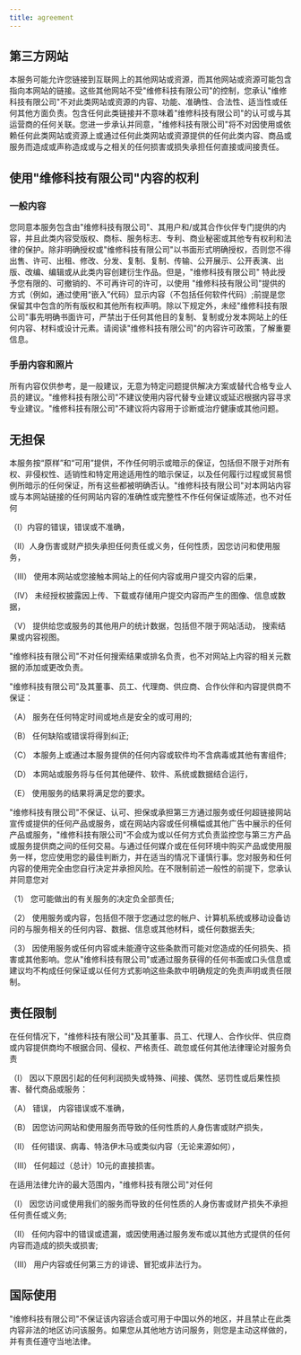 ```yaml
---
title: agreement
---
```


## 第三方网站

本服务可能允许您链接到互联网上的其他网站或资源，而其他网站或资源可能包含指向本网站的链接。这些其他网站不受"维修科技有限公司"的控制，您承认"维修科技有限公司"不对此类网站或资源的内容、功能、准确性、合法性、适当性或任何其他方面负责。包含任何此类链接并不意味着"维修科技有限公司"的认可或与其运营商的任何关联。您进一步承认并同意，"维修科技有限公司"将不对因使用或依赖任何此类网站或资源上或通过任何此类网站或资源提供的任何此类内容、商品或服务而造成或声称造成或与之相关的任何损害或损失承担任何直接或间接责任。

## 使用"维修科技有限公司"内容的权利



### 一般内容

您同意本服务包含由"维修科技有限公司"、其用户和/或其合作伙伴专门提供的内容，并且此类内容受版权、商标、服务标志、专利、商业秘密或其他专有权利和法律的保护。除非明确授权或"维修科技有限公司"以书面形式明确授权，否则您不得出售、许可、出租、修改、分发、复制、复制、传输、公开展示、公开表演、出版、改编、编辑或从此类内容创建衍生作品。但是，"维修科技有限公司" 特此授予您有限的、可撤销的、不可再许可的许可，以使用 "维修科技有限公司"提供的方式（例如，通过使用“嵌入”代码）显示内容（不包括任何软件代码）;前提是您保留其中包含的所有版权和其他所有权声明。除以下规定外，未经"维修科技有限公司"事先明确书面许可，严禁出于任何其他目的复制、复制或分发本网站上的任何内容、材料或设计元素。请阅读"维修科技有限公司"的内容许可政策，了解重要信息。



### 手册内容和照片

所有内容仅供参考，是一般建议，无意为特定问题提供解决方案或替代合格专业人员的建议。"维修科技有限公司"不建议使用内容代替专业建议或延迟根据内容寻求专业建议。"维修科技有限公司"不建议将内容用于诊断或治疗健康或其他问题。

## 无担保

本服务按“原样”和“可用”提供，不作任何明示或暗示的保证，包括但不限于对所有权、非侵权性、适销性和特定用途适用性的暗示保证，以及任何履行过程或贸易惯例所暗示的任何保证，所有这些都被明确否认。"维修科技有限公司"对本网站内容或与本网站链接的任何网站内容的准确性或完整性不作任何保证或陈述，也不对任何

（I）内容的错误，错误或不准确，

（II）人身伤害或财产损失承担任何责任或义务，任何性质，因您访问和使用服务， 

（III） 使用本网站或您接触本网站上的任何内容或用户提交内容的后果，

（IV） 未经授权披露因上传、下载或存储用户提交内容而产生的图像、信息或数据，

（V） 提供给您或服务的其他用户的统计数据，包括但不限于网站活动， 搜索结果或内容视图。

"维修科技有限公司"不对任何搜索结果或排名负责，也不对网站上内容的相关元数据的添加或更改负责。

"维修科技有限公司"及其董事、员工、代理商、供应商、合作伙伴和内容提供商不保证：

（A） 服务在任何特定时间或地点是安全的或可用的;

（B） 任何缺陷或错误将得到纠正;

（C） 本服务上或通过本服务提供的任何内容或软件均不含病毒或其他有害组件;

（D） 本网站或服务将与任何其他硬件、软件、系统或数据结合运行，

（E） 使用服务的结果将满足您的要求。

"维修科技有限公司"不保证、认可、担保或承担第三方通过服务或任何超链接网站宣传或提供的任何产品或服务，或在网站内容或任何横幅或其他广告中展示的任何产品或服务，"维修科技有限公司"不会成为或以任何方式负责监控您与第三方产品或服务提供商之间的任何交易。与通过任何媒介或在任何环境中购买产品或使用服务一样，您应使用您的最佳判断力，并在适当的情况下谨慎行事。您对服务和任何内容的使用完全由您自行决定并承担风险。在不限制前述一般性的前提下，您承认并同意您对 

（1） 您可能做出的有关服务的决定负全部责任;

（2） 使用服务或内容，包括但不限于您通过您的帐户、计算机系统或移动设备访问的与服务相关的任何内容、数据、信息或其他材料，或任何数据丢失;

（3） 因使用服务或任何内容或未能遵守这些条款而可能对您造成的任何损失、损害或其他影响。您从"维修科技有限公司"或通过服务获得的任何书面或口头信息或建议均不构成任何保证或以任何方式影响这些条款中明确规定的免责声明或责任限制。

## 责任限制

在任何情况下，"维修科技有限公司"及其董事、员工、代理人、合作伙伴、供应商或内容提供商均不根据合同、侵权、严格责任、疏忽或任何其他法律理论对服务负责 

（I） 因以下原因引起的任何利润损失或特殊、间接、偶然、惩罚性或后果性损害、替代商品或服务： 

（A） 错误， 内容错误或不准确，

（B） 因您访问网站和使用服务而导致的任何性质的人身伤害或财产损失，

（II） 任何错误、病毒、特洛伊木马或类似内容（无论来源如何），

（III） 任何超过（总计）10元的直接损害。

在适用法律允许的最大范围内，"维修科技有限公司"对任何

（I） 因您访问或使用我们的服务而导致的任何性质的人身伤害或财产损失不承担任何责任或义务;

（II） 任何内容中的错误或遗漏，或因使用通过服务发布或以其他方式提供的任何内容而造成的损失或损害;

（III） 用户内容或任何第三方的诽谤、冒犯或非法行为。

## 国际使用

"维修科技有限公司"不保证该内容适合或可用于中国以外的地区，并且禁止在此类内容非法的地区访问该服务。如果您从其他地方访问服务，则您是主动这样做的，并有责任遵守当地法律。
